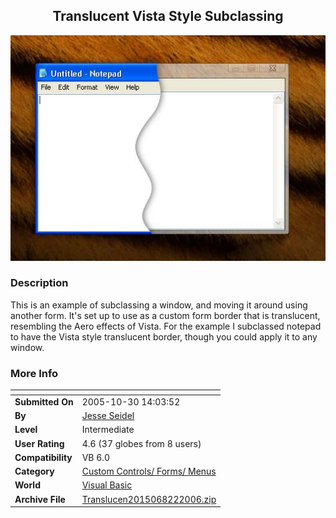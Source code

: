 ﻿<div align="center">

## Translucent Vista Style Subclassing

<img src="PIC200682205728745.JPG">
</div>

### Description

This is an example of subclassing a window, and moving it around using another form. It's set up to use as a custom form border that is translucent, resembling the Aero effects of Vista. For the example I subclassed notepad to have the Vista style translucent border, though you could apply it to any window.
 
### More Info
 


<span>             |<span>
---                |---
**Submitted On**   |2005-10-30 14:03:52
**By**             |[Jesse Seidel](https://github.com/Planet-Source-Code/PSCIndex/blob/master/ByAuthor/jesse-seidel.md)
**Level**          |Intermediate
**User Rating**    |4.6 (37 globes from 8 users)
**Compatibility**  |VB 6\.0
**Category**       |[Custom Controls/ Forms/  Menus](https://github.com/Planet-Source-Code/PSCIndex/blob/master/ByCategory/custom-controls-forms-menus__1-4.md)
**World**          |[Visual Basic](https://github.com/Planet-Source-Code/PSCIndex/blob/master/ByWorld/visual-basic.md)
**Archive File**   |[Translucen2015068222006\.zip](https://github.com/Planet-Source-Code/jesse-seidel-translucent-vista-style-subclassing__1-66337/archive/master.zip)








